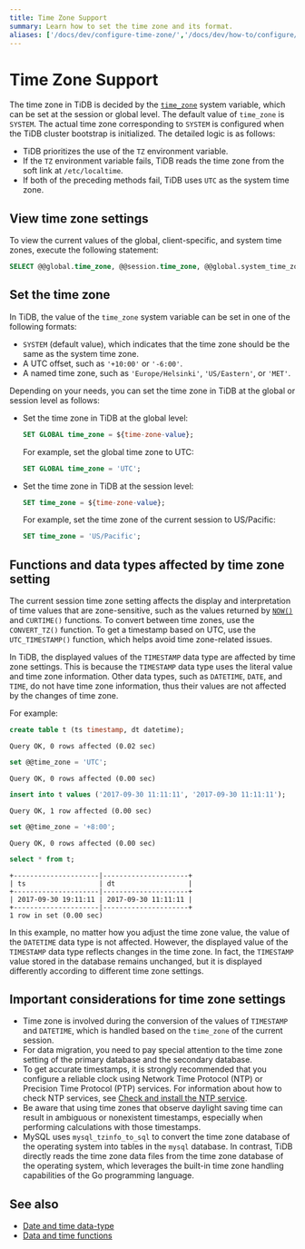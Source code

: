 ```yaml
---
title: Time Zone Support
summary: Learn how to set the time zone and its format.
aliases: ['/docs/dev/configure-time-zone/','/docs/dev/how-to/configure/time-zone/']
---
```


# Time Zone Support

The time zone in TiDB is decided by the [`time_zone`](/system-variables.md#time_zone) system variable, which can be set at the session or global level. The default value of `time_zone` is `SYSTEM`. The actual time zone corresponding to `SYSTEM` is configured when the TiDB cluster bootstrap is initialized. The detailed logic is as follows:

- TiDB prioritizes the use of the `TZ` environment variable.
- If the `TZ` environment variable fails, TiDB reads the time zone from the soft link at `/etc/localtime`.
- If both of the preceding methods fail, TiDB uses `UTC` as the system time zone.

## View time zone settings

To view the current values of the global, client-specific, and system time zones, execute the following statement:

```sql
SELECT @@global.time_zone, @@session.time_zone, @@global.system_time_zone;
```

## Set the time zone

In TiDB, the value of the `time_zone` system variable can be set in one of the following formats:

- `SYSTEM` (default value), which indicates that the time zone should be the same as the system time zone.
- A UTC offset, such as `'+10:00'` or `'-6:00'`.
- A named time zone, such as `'Europe/Helsinki'`, `'US/Eastern'`, or `'MET'`.

Depending on your needs, you can set the time zone in TiDB at the global or session level as follows:

- Set the time zone in TiDB at the global level:

    ```sql
    SET GLOBAL time_zone = ${time-zone-value};
    ```

    For example, set the global time zone to UTC:

    ```sql
    SET GLOBAL time_zone = 'UTC';
    ```

- Set the time zone in TiDB at the session level:

    ```sql
    SET time_zone = ${time-zone-value};
    ```

    For example, set the time zone of the current session to US/Pacific:

    ```sql
    SET time_zone = 'US/Pacific';
    ```

## Functions and data types affected by time zone setting

The current session time zone setting affects the display and interpretation of time values that are zone-sensitive, such as the values returned by [`NOW()`](/functions-and-operators/date-and-time-functions.md) and `CURTIME()` functions. To convert between time zones, use the `CONVERT_TZ()` function. To get a timestamp based on UTC, use the `UTC_TIMESTAMP()` function, which helps avoid time zone-related issues.

In TiDB, the displayed values of the `TIMESTAMP` data type are affected by time zone settings. This is because the `TIMESTAMP` data type uses the literal value and time zone information. Other data types, such as `DATETIME`, `DATE`, and `TIME`, do not have time zone information, thus their values are not affected by the changes of time zone.

For example:

```sql
create table t (ts timestamp, dt datetime);
```

```
Query OK, 0 rows affected (0.02 sec)
```

```sql
set @@time_zone = 'UTC';
```

```
Query OK, 0 rows affected (0.00 sec)
```

```sql
insert into t values ('2017-09-30 11:11:11', '2017-09-30 11:11:11');
```

```
Query OK, 1 row affected (0.00 sec)
```

```sql
set @@time_zone = '+8:00';
```

```
Query OK, 0 rows affected (0.00 sec)
```

```sql
select * from t;
```

```
+---------------------|---------------------+
| ts                  | dt                  |
+---------------------|---------------------+
| 2017-09-30 19:11:11 | 2017-09-30 11:11:11 |
+---------------------|---------------------+
1 row in set (0.00 sec)
```

In this example, no matter how you adjust the time zone value, the value of the `DATETIME` data type is not affected. However, the displayed value of the `TIMESTAMP` data type reflects changes in the time zone. In fact, the `TIMESTAMP` value stored in the database remains unchanged, but it is displayed differently according to different time zone settings.

## Important considerations for time zone settings

- Time zone is involved during the conversion of the values of `TIMESTAMP` and `DATETIME`, which is handled based on the `time_zone` of the current session.
- For data migration, you need to pay special attention to the time zone setting of the primary database and the secondary database.
- To get accurate timestamps, it is strongly recommended that you configure a reliable clock using Network Time Protocol (NTP) or Precision Time Protocol (PTP) services. For information about how to check NTP services, see [Check and install the NTP service](/check-before-deployment.md#check-and-install-the-ntp-service).
- Be aware that using time zones that observe daylight saving time can result in ambiguous or nonexistent timestamps, especially when performing calculations with those timestamps.
- MySQL uses `mysql_tzinfo_to_sql` to convert the time zone database of the operating system into tables in the `mysql` database. In contrast, TiDB directly reads the time zone data files from the time zone database of the operating system, which leverages the built-in time zone handling capabilities of the Go programming language.

## See also

- [Date and time data-type](/data-type-date-and-time.md)
- [Data and time functions](/functions-and-operators/date-and-time-functions.md)
